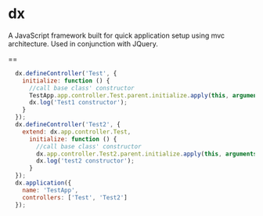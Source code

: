 dx
==

A JavaScript framework built for quick application setup  using mvc architecture.
Used in conjunction with JQuery.

==
```javascript
  dx.defineController('Test', {
    initialize: function () {
      //call base class' constructor
      TestApp.app.controller.Test.parent.initialize.apply(this, arguments);
      dx.log('Test1 constructor');
    }
  });
  dx.defineController('Test2', {
    extend: dx.app.controller.Test,
      initialize: function () {
        //call base class' constructor
        dx.app.controller.Test2.parent.initialize.apply(this, arguments);
        dx.log('test2 constructor');
      }
  });
  dx.application({
    name: 'TestApp',
    controllers: ['Test', 'Test2']
  });
